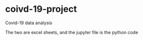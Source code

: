 # coivd-19-project
Covid-19 data analysis

The two are excel sheets, and the jupyter file is the python code
